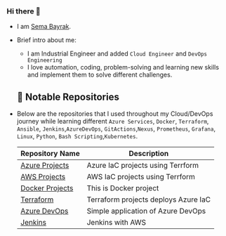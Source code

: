 ### Hi there 👋

- I am [Sema Bayrak](https://www.linkedin.com/in/bayraksemaa/).

- Brief intro about me:
  * I am Industrial Engineer and added `Cloud Engineer` and `DevOps Engineering`
  * I love automation, coding, problem-solving and learning new skills and implement them to solve different challenges.
  
  <h2>💾 Notable Repositories</h2>
  
- Below are the repositories that I used throughout my Cloud/DevOps journey while learning different `Azure Services`, `Docker`, `Terraform`, `Ansible`, `Jenkins`,`AzureDevOps`, `GitActions`,`Nexus`, `Prometheus`, `Grafana`, `Linux`, `Python`, `Bash Scripting`,`Kubernetes`.

  | Repository Name | Description  |
  | ------ | ------ |
  | [Azure Projects](https://github.com/semabayrak01/Trfm_azure2_LB_Aset) | Azure IaC projects using Terrform |
  | [AWS Projects](https://github.com/semabayrak01/cw-todo-app) | AWS IaC projects using Terrform |
  | [Docker Projects](https://github.com/semabayrak01/docker_compose_nginx_flask_mongo) | This is Docker project |
  | [Terraform](https://github.com/semabayrak01/Project_8_terraformAzure_1 )| Terraform projects deploys Azure IaC|
  | [Azure DevOps]( https://github.com/semabayrak01/Azure-Devop_CI-CD-angular-realworld-Model-app ) |Simple application of Azure DevOps |
  | [Jenkins](https://github.com/semabayrak01/Jenkins-Pipeline-for-Web-Page-Application) | Jenkins with AWS |
  
